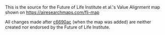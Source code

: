 This is the source for the Future of Life Institute et al.'s Value Alignment map shown on https://airesearchmaps.com/fli-map

All changes made after [c6690ac](https://github.com/zarSou9/fli-map/commit/c6690acf90f38df15341bf16bcd32ce5b32fd072) (when the map was added) are neither created nor endorsed by the Future of Life Institute.
